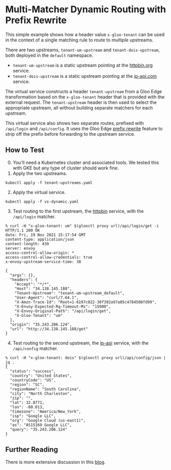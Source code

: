 # Multi-Matcher Dynamic Routing with Prefix Rewrite

This simple example shows how a header value `x-gloo-tenant` can be used in the context of a single matching rule to route to multiple upstreams. 

There are two upstreams, `tenant-um-upstream` and `tenant-dois-upstream`, both deployed in the `default` namespace.
* `tenant-um-upstream` is a static upstream pointing at the [httpbin.org](http://httpbin.org) service.
* `tenant-dois-upstream` is a static upstream pointing at the [ip-api.com](https://ip-api.com/) service.

The virtual service constructs a header `tenant-upstream` from a Gloo Edge transformation based on the `x-gloo-tenant` header that is provided with the external request. The `tenant-upstream` header is then used to select the appropriate upstream, all without building separate matchers for each upstream.

This virtual service also shows two separate routes, prefixed with `/api/login` and `/api/config`. It uses the Gloo Edge [prefix rewrite](https://docs.solo.io/gloo-edge/latest/guides/traffic_management/request_processing/prefix_rewrite/) feature to strip off the prefix before forwarding to the upstream service.

## How to Test

0. You'll need a Kubernetes cluster and associated tools. We tested this with GKE but any type of cluster should work fine.
1. Apply the two upstreams. 
```
kubectl apply -f tenant-upstreams.yaml
```
2. Apply the virtual service.
```
kubectl apply -f vs-dynamic.yaml
```
3. Test routing to the first upstream, the [httpbin](http://httpbin.org) service, with the `/api/login` matcher.
```
% curl -H "x-gloo-tenant: um" $(glooctl proxy url)/api/login/get -i
HTTP/1.1 200 OK
date: Fri, 19 Nov 2021 15:17:54 GMT
content-type: application/json
content-length: 439
server: envoy
access-control-allow-origin: *
access-control-allow-credentials: true
x-envoy-upstream-service-time: 38

{
  "args": {},
  "headers": {
    "Accept": "*/*",
    "Host": "34.138.145.188",
    "Tenant-Upstream": "tenant-um-upstream_default",
    "User-Agent": "curl/7.64.1",
    "X-Amzn-Trace-Id": "Root=1-6197c022-30f392a97a85c4784508fd99",
    "X-Envoy-Expected-Rq-Timeout-Ms": "15000",
    "X-Envoy-Original-Path": "/api/login/get",
    "X-Gloo-Tenant": "um"
  },
  "origin": "35.243.206.124",
  "url": "http://34.138.145.188/get"
}
```
4. Test routing to the second upstream, the [ip-api](https://ip-api.com/) service, with the `/api/config` matcher.
```
% curl -H "x-gloo-tenant: dois" $(glooctl proxy url)/api/config/json | jq .
{
  "status": "success",
  "country": "United States",
  "countryCode": "US",
  "region": "SC",
  "regionName": "South Carolina",
  "city": "North Charleston",
  "zip": "",
  "lat": 32.8771,
  "lon": -80.013,
  "timezone": "America/New_York",
  "isp": "Google LLC",
  "org": "Google Cloud (us-east1)",
  "as": "AS15169 Google LLC",
  "query": "35.243.206.124"
}
```

## Further Reading

There is more extensive discussion in this [blog](https://www.solo.io/blog/dynamic-routing-with-gloo-edge/).